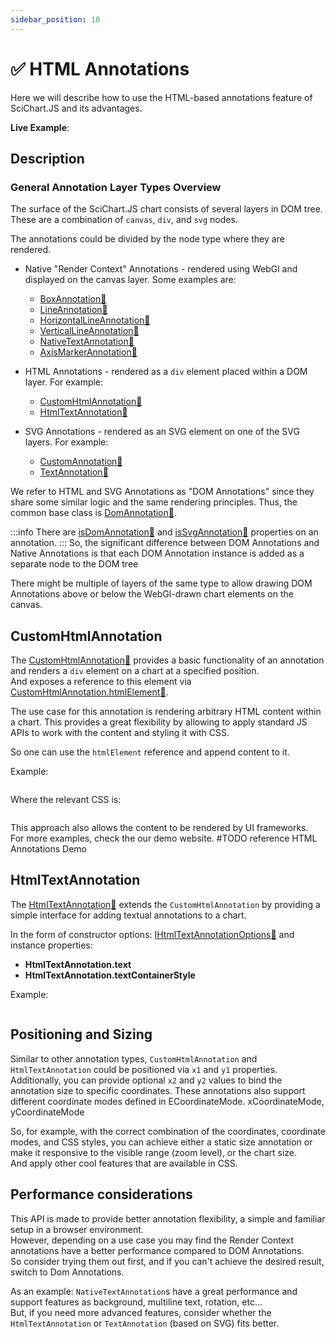 ```yaml
---
sidebar_position: 10
---
```


# ✅ HTML Annotations

Here we will describe how to use the HTML-based annotations feature of SciChart.JS and its advantages.

**Live Example**:

<LiveDocSnippet name="./demo" cssPath="./demo.css" />

## Description

### General Annotation Layer Types Overview

The surface of the SciChart.JS chart consists of several layers in DOM tree.
These are a combination of `canvas`, `div`, and `svg` nodes.

The annotations could be divided by the node type where they are rendered.

- Native "Render Context" Annotations - rendered using WebGl and displayed on the canvas layer.
  Some examples are:

    - [BoxAnnotation:blue_book:](https://www.scichart.com/documentation/js/current/webframe.html#BoxAnnotation.html)
    - [LineAnnotation:blue_book:](https://www.scichart.com/documentation/js/current/webframe.html#LineAnnotation.html)
    - [HorizontalLineAnnotation:blue_book:](https://www.scichart.com/documentation/js/current/webframe.html#HorizontalLineAnnotation.html)
    - [VerticalLineAnnotation:blue_book:](https://www.scichart.com/documentation/js/current/webframe.html#VerticalLineAnnotation.html)
    - [NativeTextAnnotation:blue_book:](https://www.scichart.com/documentation/js/current/webframe.html#NativeTextAnnotation.html)
    - [AxisMarkerAnnotation:blue_book:](https://www.scichart.com/documentation/js/current/webframe.html#AxisMarkerAnnotation.html)

- HTML Annotations - rendered as a `div` element placed within a DOM layer.
  For example:
    - [CustomHtmlAnnotation:blue_book:](https://www.scichart.com/documentation/js/current/webframe.html#CustomAnnotation.html)
    - [HtmlTextAnnotation:blue_book:](https://www.scichart.com/documentation/js/current/webframe.html#TextAnnotation.html)
- SVG Annotations - rendered as an SVG element on one of the SVG layers.
  For example:
    - [CustomAnnotation:blue_book:](https://www.scichart.com/documentation/js/current/webframe.html#CustomAnnotation.html)
    - [TextAnnotation:blue_book:](https://www.scichart.com/documentation/js/current/webframe.html#TextAnnotation.html)

We refer to HTML and SVG Annotations as "DOM Annotations" since they share some similar logic and the same rendering principles. Thus, the common base class is [DomAnnotation:blue_book:](https://www.scichart.com/documentation/js/v4/typedoc/classes/domannotationbase.html).

:::info
There are [isDomAnnotation:blue_book:](https://www.scichart.com/documentation/js/v4/typedoc/classes/annotationbase.html#isdomannotation) and [isSvgAnnotation:blue_book:](https://www.scichart.com/documentation/js/current/typedoc/classes/annotationbase.html#issvgannotation) properties on an annotation.
:::
So, the significant difference between DOM Annotations and Native Annotations
is that each DOM Annotation instance is added as a separate node to the DOM tree

There might be multiple of layers of the same type to allow drawing DOM Annotations above or below the WebGl-drawn chart elements on the canvas.

## CustomHtmlAnnotation

The [CustomHtmlAnnotation:blue_book:](https://www.scichart.com/documentation/js/current/webframe.html#CustomHtmlAnnotation.html) provides a basic functionality of an annotation and renders a `div` element on a chart at a specified position.  
And exposes a reference to this element via [CustomHtmlAnnotation.htmlElement:blue_book:](https://www.scichart.com/documentation/js/v4/typedoc/classes/customhtmlannotation.html#htmlelement).

The use case for this annotation is rendering arbitrary HTML content within a chart.
This provides a great flexibility by allowing to apply standard JS APIs to work with the content and styling it with CSS.

So one can use the `htmlElement` reference and append content to it.

Example:

```ts showLineNumbers file=./demo.js start=region_A_start end=region_A_end

```

Where the relevant CSS is:

```css file=./demo.css

```

This approach also allows the content to be rendered by UI frameworks.  
For more examples, check the our demo website. #TODO reference HTML Annotations Demo

## HtmlTextAnnotation

The [HtmlTextAnnotation:blue_book:](https://www.scichart.com/documentation/js/current/webframe.html#HtmlTextAnnotation.html) extends the `CustomHtmlAnnotation` by providing a simple interface for adding textual annotations to a chart.

In the form of constructor options:
[IHtmlTextAnnotationOptions:blue_book:](https://www.scichart.com/documentation/js/current/webframe.html#IHtmlTextAnnotationOptions.html)
and instance properties:

- **HtmlTextAnnotation.text**
- **HtmlTextAnnotation.textContainerStyle**

Example:

```ts showLineNumbers file=./demo.js start=region_B_start end=region_B_end

```

## Positioning and Sizing

Similar to other annotation types, `CustomHtmlAnnotation` and `HtmlTextAnnotation` could be positioned via
`x1` and `y1` properties.  
Additionally, you can provide optional `x2` and `y2` values to bind the annotation size to specific coordinates.
These annotations also support different coordinate modes defined in ECoordinateMode.
xCoordinateMode, yCoordinateMode

So, for example, with the correct combination of the coordinates, coordinate modes, and CSS styles, you can achieve either a static size annotation or make it responsive to the visible range (zoom level), or the chart size.  
And apply other cool features that are available in CSS.

## Performance considerations

This API is made to provide better annotation flexibility, a simple and familiar setup in a browser environment.  
However, depending on a use case you may find the Render Context annotations have a better performance compared to DOM Annotations.  
So consider trying them out first, and if you can't achieve the desired result, switch to Dom Annotations.

As an example:
`NativeTextAnnotation`s have a great performance and support features as background, multiline text, rotation, etc...  
But, if you need more advanced features, consider whether the `HtmlTextAnnotation` or `TextAnnotation` (based on SVG) fits better.
